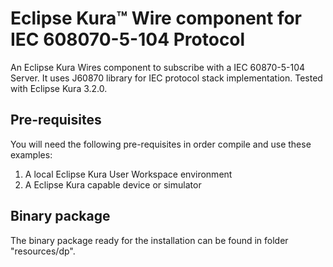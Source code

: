 # Eclipse Kura™ Wire component for IEC 608070-5-104 Protocol
An Eclipse Kura Wires component to subscribe with a IEC 60870-5-104 Server.
It uses J60870 library for IEC protocol stack implementation.
Tested with Eclipse Kura 3.2.0.

## Pre-requisites
You will need the following pre-requisites in order compile and use these examples:

 1. A local Eclipse Kura User Workspace environment 
 1. A Eclipse Kura capable device or simulator
 
## Binary package
The binary package ready for the installation can be
found in folder "resources/dp".
